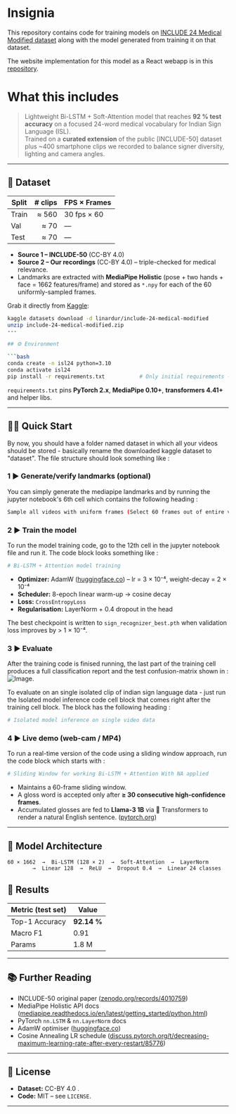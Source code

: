 # Insignia
This repository contains code for training models on <a href="https://www.kaggle.com/datasets/linardur/include-24-medical-modified/data">INCLUDE 24 Medical Modified dataset</a> along with the model generated from training it on that dataset.

The website implementation for this model as a React webapp is in this <a href="https://github.com/Im-Rik/Insignia">repository</a>.


# What this includes

> Lightweight Bi-LSTM + Soft-Attention model that reaches **92 % test accuracy** on a focused 24-word medical vocabulary for Indian Sign Language (ISL).  
> Trained on a **curated extension** of the public [INCLUDE-50] dataset plus ~400 smartphone clips we recorded to balance signer diversity, lighting and camera angles.

---

## 📂 Dataset

| Split | # clips | FPS × Frames |
|-------|--------:|--------------|
| Train | ≈ 560   | 30 fps × 60 |
| Val   | ≈ 70    | — |
| Test  | ≈ 70    | — |

* **Source 1 – INCLUDE-50** (CC-BY 4.0)   
* **Source 2 – Our recordings** (CC-BY 4.0) – triple-checked for medical relevance.  
* Landmarks are extracted with **MediaPipe Holistic** (pose + two hands + face = 1662 features/frame) and stored as `*.npy` for each of the 60 uniformly-sampled frames.

Grab it directly from <a href="https://www.kaggle.com/datasets/linardur/include-24-medical-modified/data">Kaggle</a>:

```bash
kaggle datasets download -d linardur/include-24-medical-modified
unzip include-24-medical-modified.zip
---

## ⚙️ Environment

```bash
conda create -n isl24 python=3.10
conda activate isl24
pip install -r requirements.txt           # Only initial requirements - download more dependencies as and when you find it is needed
```

`requirements.txt` pins **PyTorch 2.x**, **MediaPipe 0.10+**, **transformers 4.41+** and helper libs.

---

## 🏃‍♂️ Quick Start
By now, you should have a folder named dataset in which all your videos should be stored - basically rename the downloaded kaggle dataset to "dataset". The file structure should look something like :


### 1 ▶ Generate/verify landmarks (optional)

You can simply generate the mediapipe landmarks and by running the jupyter notebook's 6th cell which contains the following heading : 
```bash
Sample all videos with uniform frames (Select 60 frames out of entire video)
```

### 2 ▶ Train the model

To run the model training code, go to the 12th cell in the jupyter notebook file and run it. The code block looks something like :
```bash
# Bi-LSTM + Attention model training
```

* **Optimizer:** AdamW ([huggingface.co][1]) – lr = 3 × 10⁻⁴, weight-decay = 2 × 10⁻⁴
* **Scheduler:** 8-epoch linear warm-up → cosine decay
* **Loss:** `CrossEntropyLoss`
* **Regularisation:** LayerNorm + 0.4 dropout in the head

The best checkpoint is written to `sign_recognizer_best.pth` when validation loss improves by > 1 × 10⁻⁴.

### 3 ▶ Evaluate

After the training code is finised running, the last part of the training cell produces a full classification report and the test confusion-matrix shown in : ![Image](https://github.com/user-attachments/assets/48844b59-19d4-4298-8ba8-a8b3806e246a).

To evaluate on an single isolated clip of indian sign language data - just run the Isolated model inference code cell block that comes right after the training cell block. The block has the following heading :

```bash
# Isolated model inference on single video data 
```

### 4 ▶ Live demo (web-cam / MP4)

To run a real-time version of the code using a sliding window approach, run the code block which starts with : 


```bash
# Sliding Window for working Bi-LSTM + Attention With NA applied 
```

* Maintains a 60-frame sliding window.
* A gloss word is accepted only after **≥ 30 consecutive high-confidence frames**.
* Accumulated glosses are fed to **Llama-3 1B** via 🤗 Transformers to render a natural English sentence. ([pytorch.org][2])

---

## 🧠 Model Architecture

```
60 × 1662  →  Bi-LSTM (128 × 2)  →  Soft-Attention  →  LayerNorm
        →  Linear 128  →  ReLU  →  Dropout 0.4  →  Linear 24 classes
```


## 🔬 Results

| Metric (test set) | Value       |
| ----------------- | ----------- |
| Top-1 Accuracy    | **92.14 %** |
| Macro F1          | 0.91        |
| Params            | 1.8 M       |

---

## 📚 Further Reading

* INCLUDE-50 original paper ([zenodo.org/records/4010759][3])
* MediaPipe Holistic API docs ([mediapipe.readthedocs.io/en/latest/getting_started/python.html][1])
* PyTorch `nn.LSTM` & `nn.LayerNorm` docs
* AdamW optimiser ([huggingface.co][2])
* Cosine Annealing LR schedule ([discuss.pytorch.org/t/decreasing-maximum-learning-rate-after-every-restart/85776][4])

---

## 🤝 License

* **Dataset:**  CC-BY 4.0 .
* **Code:** MIT – see `LICENSE`.

---

[1]: https://mediapipe.readthedocs.io/en/latest/getting_started/python.html
[2]: https://pytorch.org/docs/stable/generated/torch.optim.AdamW.html "AdamW — PyTorch 2.7 documentation"
[3]: https://zenodo.org/records/4010759
[4]: https://discuss.pytorch.org/t/decreasing-maximum-learning-rate-after-every-restart/85776 "Decreasing Maximum learning rate after every restart"


